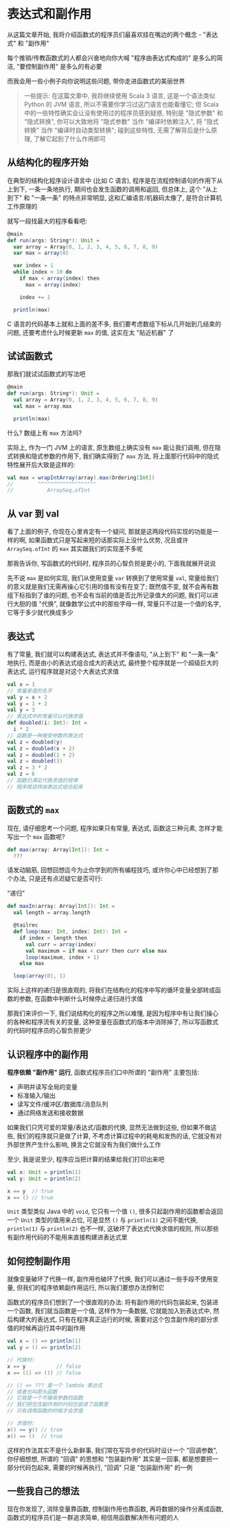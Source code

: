 # 表达式和副作用

从这篇文章开始, 我将介绍函数式的程序员们最喜欢挂在嘴边的两个概念 - "表达式" 和 "副作用"

每个推销/传教函数式的人都会兴奋地向你大喊 "程序由表达式构成的" 是多么的简洁, "要控制副作用" 是多么的有必要

而我会用一些小例子向你说明这些问题, 带你走进函数式的美丽世界

> 一些提示: 在这篇文章中, 我将继续使用 Scala 3 语言, 这是一个语法类似 Python 的 JVM 语言, 所以不需要你学习过这门语言也能看懂它; 但 Scala 中的一些特性确实会让没有使用过的程序员感到疑惑, 特别是 "隐式参数" 和 "隐式转换", 你可以大致地将 "隐式参数" 当作 "编译时依赖注入", 将 "隐式转换" 当作 "编译时自动类型转换"; 碰到这些特性, 无需了解背后是什么原理, 了解它起到了什么作用即可

## 从结构化的程序开始

在典型的结构化程序设计语言中 (比如 C 语言), 程序是在流程控制语句的作用下从上到下, 一条一条地执行, 期间也会发生函数的调用和返回, 但总体上, 这个 "从上到下" 和 "一条一条" 的特点非常明显, 这和汇编语言/机器码太像了, 是符合计算机工作原理的

就写一段找最大的程序看看吧:

```scala
@main
def run(args: String*): Unit =
  var array = Array(0, 1, 2, 3, 4, 5, 6, 7, 8, 9)
  var max = array(0)

  var index = 1
  while index < 10 do
    if max < array(index) then
      max = array(index)

    index += 1

  println(max)
```

C 语言的代码基本上就和上面的差不多, 我们要考虑数组下标从几开始到几结束的问题, 还要考虑什么时候更新 `max` 的值, 这实在太 "贴近机器" 了

## 试试函数式

那我们就试试函数式的写法吧

```scala
@main
def run(args: String*): Unit =
  val array = Array(0, 1, 2, 3, 4, 5, 6, 7, 8, 9)
  val max = array.max

  println(max)
```

什么? 数组上有 `max` 方法吗?

实际上, 作为一门 JVM 上的语言, 原生数组上确实没有 `max` 能让我们调用, 但在隐式转换和隐式参数的作用下, 我们确实得到了 `max` 方法, 将上面那行代码中的隐式特性展开后大致是这样的:

```scala
val max = wrapIntArray(array).max(Ordering[Int])
//        ^^^^^^^^^^^^^^^^^^^
//           ArraySeq.ofInt
```

## 从 var 到 val

看了上面的例子, 你现在心里肯定有一个疑问, 那就是这两段代码实现的功能是一样的啊, 如果函数式只是写起来短的话那实际上没什么优势, 况且或许 `ArraySeq.ofInt` 的 `max` 其实跟我们的实现差不多呢

那我告诉你, 写函数式的代码时, 程序员的心智负担是更小的, 下面我就展开说说

先不说 `max` 是如何实现, 我们从使用变量 `var` 转换到了使用常量 `val`, 常量给我们的意义就是我们无需再操心它引用的值有没有在变了; 既然值不变, 就不会再有数组下标指到了谁的问题, 也不会有当前的值是否比所记录值大的问题, 我们可以进行大胆的值 "代换", 就像数学公式中的那些字母一样, 常量只不过是一个值的名字, 它等于多少就代换成多少

## 表达式

有了常量, 我们就可以构建表达式, 表达式并不像语句, "从上到下" 和 "一条一条" 地执行, 而是由小的表达式组合成大的表达式, 最终整个程序就是一个超级巨大的表达式, 运行程序就是对这个大表达式求值

```scala
val x = 1
// 常量是值的名字
val y = x + 2
val y = 1 + 2
val y = 3
// 表达式中的常量可以代换求值
def doubled(i: Int): Int =
  i * 2
// 函数是一种接受参数的表达式
val z = doubled(y)
val z = doubled(x + 2)
val z = doubled(1 + 2)
val z = doubled(3)
val z = 3 * 2
val z = 6
// 函数仍满足代换求值的规律
// 程序就这样由表达式组合起来
```

## 函数式的 `max`

现在, 请仔细思考一个问题, 程序如果只有常量, 表达式, 函数这三种元素, 怎样才能写出一个 `max` 函数呢?

```scala
def max(array: Array[Int]): Int =
  ???
```

请发动脑筋, 回想回想迄今为止你学到的所有编程技巧, 或许你心中已经想到了那个办法, 只是还有点迟疑它是否可行:

"递归"

```scala
def maxIn(array: Array[Int]): Int =
  val length = array.length

  @tailrec
  def loop(max: Int, index: Int): Int =
    if index < length then
      val curr = array(index)
      val maximum = if max < curr then curr else max
      loop(maximum, index + 1)
    else max

  loop(array(0), 1)
```

实际上这样的递归是很直观的, 将我们在结构化的程序中写的循环变量全部转成函数的参数, 在函数中判断什么时候停止递归进行求值

那我们来评价一下, 我们说结构化的程序之所以难懂, 是因为程序中有让我们操心的各种和程序流有关的变量, 这种变量在函数式的版本中消除掉了, 所以写函数式的代码时程序员的心智负担更少

## 认识程序中的副作用

**程序依赖 "副作用" 运行**, 函数式程序员们口中所谓的 "副作用" 主要包括:

- 声明并读写全局的变量
- 标准输入/输出
- 读写文件/缓冲区/数据库/消息队列
- 通过网络发送和接收数据

如果我们只凭可爱的常量/表达式/函数的代换, 显然无法做到这些, 但如果不做这些, 我们的程序就只是做了计算, 不考虑计算过程中的耗电和发热的话, 它就没有对外部世界产生什么影响, 换言之它就没有为我们做什么工作

至少, 我是说至少, 程序应当把计算的结果给我们打印出来吧

```scala
val x: Unit = println(1)
val y: Unit = println(2)

x == y  // true
x == () // true
```

`Unit` 类型类似 Java 中的 `void`, 它只有一个值 `()`, 很多只起副作用的函数都会返回一个 `Unit` 类型的值用来占位, 可是显然 `()` 与 `println(1)` 之间不能代换, `println(1)` 与 `println(2)` 也不一样, 这破坏了表达式代换求值的规则, 所以那些有副作用代码的不能用来直接构建进表达式里

## 如何控制副作用

就像变量破坏了代换一样, 副作用也破环了代换, 我们可以通过一些手段不使用变量, 但我们的程序依赖副作用运行, 所以我们要想办法控制它

函数式的程序员们想到了一个很直观的办法: 将有副作用的代码包装起来, 包装进一个函数, 我们就当函数是一个值, 这样作为一条数据, 它就能加入到表达式中, 然后构建大的表达式, 只有在程序真正运行的时候, 需要对这个包含副作用的部分求值的时候再运行其中的副作用

```scala
val x = () => println(1)
val y = () => println(2)

// 代换时:
x == y          // false
x == (() => ()) // false

// () => ??? 是一个 lambda 表达式
// 或者也叫箭头函数
// 它就是一个不接收参数的函数
// 我们把包含副作用的代码包装进了函数里
// 只有调用函数的时候才会求值

// 求值时:
x() == y() // true
x() == ()  // true
```

这样的作法其实不是什么新鲜事, 我们常在写异步的代码时设计一个 "回调参数", 你仔细想想, 所谓的 "回调" 的思想和 "包装副作用" 其实是一回事, 都是想要把一部分代码包起来, 需要的时候再执行, "回调" 只是 "包装副作用" 的一例

## 一些我自己的想法

现在你发现了, 消除变量靠函数, 控制副作用也靠函数, 再将数据的操作分离成函数, 函数式的程序员们是一群追求简单, 相信用函数解决所有问题的人

